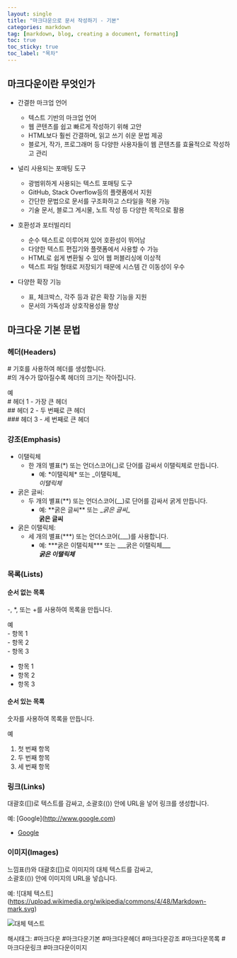 ```yaml
---
layout: single
title: "마크다운으로 문서 작성하기 - 기본"
categories: markdown
tag: [markdown, blog, creating a document, formatting]
toc: true
toc_sticky: true
toc_label: "목차"
---
```

## 마크다운이란 무엇인가

- 간결한 마크업 언어
  - 텍스트 기반의 마크업 언어
  - 웹 콘텐츠를 쉽고 빠르게 작성하기 위해 고안
  - HTML보다 훨씬 간결하며, 읽고 쓰기 쉬운 문법 제공
  - 블로거, 작가, 프로그래머 등 다양한 사용자들이 웹 콘텐츠를 효율적으로 작성하고 관리  

- 널리 사용되는 포매팅 도구
  - 광범위하게 사용되는 텍스트 포매팅 도구
  - GitHub, Stack Overflow등의 플랫폼에서 지원
  - 간단한 문법으로 문서를 구조화하고 스타일을 적용 가능
  - 기술 문서, 블로그 게시물, 노트 작성 등 다양한 목적으로 활용  

- 호환성과 포터빌리티
  - 순수 텍스트로 이루어져 있어 호환성이 뛰어남
  - 다양한 텍스트 편집기와 플랫폼에서 사용할 수 가능
  - HTML로 쉽게 변환될 수 있어 웹 퍼블리싱에 이상적
  - 텍스트 파일 형태로 저장되기 때문에 시스템 간 이동성이 우수  

- 다양한 확장 기능
  - 표, 체크박스, 각주 등과 같은 확장 기능을 지원
  - 문서의 가독성과 상호작용성을 향상

## 마크다운 기본 문법

### 헤더(Headers)

\# 기호를 사용하여 헤더를 생성합니다.  
\#의 개수가 많아질수록 헤더의 크기는 작아집니다.  

예  
\# 헤더 1 - 가장 큰 헤더  
\## 헤더 2 - 두 번째로 큰 헤더  
\### 헤더 3 - 세 번째로 큰 헤더  

<!--
# 헤더 1 - 가장 큰 헤더  
## 헤더 2 - 두 번째로 큰 헤더  
### 헤더 3 - 세 번째로 큰 헤더  
-->

### 강조(Emphasis)

- 이탤릭체  
  - 한 개의 별표(*) 또는 언더스코어(_)로 단어를 감싸서 이탤릭체로 만듭니다.  
    - 예: \*이탤릭체* 또는 \_이탤릭체\_  
      _이탤릭체_  
- 굵은 글씨:  
  - 두 개의 별표(\*\*) 또는 언더스코어(\_\_)로 단어를 감싸서 굵게 만듭니다.  
    - 예: \*\*굵은 글씨\*\* 또는 \__굵은 글씨\__  
      **굵은 글씨**  
- 굵은 이탤릭체:  
  - 세 개의 별표(\*\*\*) 또는 언더스코어(\___)를 사용합니다.  
    - 예: \*\*\*굵은 이탤릭체\*\*\*  또는 \___굵은 이탤릭체\_\_\_  
      ***굵은 이탤릭체***

### 목록(Lists)

#### 순서 없는 목록

-, *, 또는 +를 사용하여 목록을 만듭니다.  

예  
\- 항목 1  
\- 항목 2  
\- 항목 3

- 항목 1  
- 항목 2  
- 항목 3

#### 순서 있는 목록

숫자를 사용하여 목록을 만듭니다.  

예

1. 첫 번째 항목  
2. 두 번째 항목  
3. 세 번째 항목  

### 링크(Links)

대괄호([])로 텍스트를 감싸고, 소괄호(()) 안에 URL을 넣어 링크를 생성합니다.  

예: \[Google\](<http://www.google.com>)

- [Google](http://www.google.com)

### 이미지(Images)

느낌표(!)와 대괄호([])로 이미지의 대체 텍스트를 감싸고,  
소괄호(()) 안에 이미지의 URL을 넣습니다.  

예: \!\[대체 텍스트\](<https://upload.wikimedia.org/wikipedia/commons/4/48/Markdown-mark.svg>)  

![대체 텍스트](https://upload.wikimedia.org/wikipedia/commons/4/48/Markdown-mark.svg)

<!--
### 인용구(Blockquotes)

\> 기호를 사용하여 인용구를 만듭니다.  

예: \> 이것은 인용구입니다.  

> 이것은 인용구입니다.

### 코드(Code)

- 인라인 코드: 백틱(\`)으로 텍스트를 감싸서 인라인 코드를 만듭니다.
  
  예: \`인라인 코드\`  

  `인라인 코드`

- 코드 블록: 세 개의 백틱(\`\`\`) 또는 들여쓰기로 여러 줄의 코드를 작성합니다.  
  
  예  
  \`\`\`  
  코드 블록 라인 1  
  코드 블록 라인 2  
  코드 블록 라인 3  
  \`\`\`  

  ```
  코드 블록 라인 1
  코드 블록 라인 2
  코드 블록 라인 3  
  ```
-->
<!--
## 고급 문법과 기능
### 표 만들기
### 코드 블록과 인라인 코드
### 인용구 사용하기

## 마크다운의 확장 기능
### 체크박스와 작업 목록
### 각주 추가하기
### HTML 태그 사용하기

## 실용적인 마크다운 팁
### 마크다운 에디터와 도구 추천
### 마크다운 문서의 예시와 템플릿

## 결론
### 마크다운을 사용하여 효율적으로 문서 작성하기
### 추가 리소스와 학습 자료

## FAQs
### 마크다운 사용 시 자주 묻는 질문들
-->

해시태그: #마크다운 #마크다운기본 #마크다운헤더 #마크다운강조 #마크다운목록 #마크다운링크 #마크다운이미지
